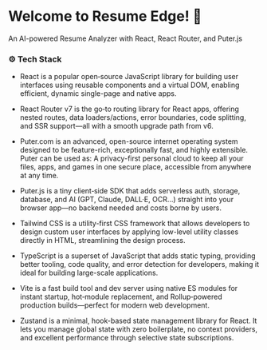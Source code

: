 # Welcome to Resume Edge! 👋

An AI-powered Resume Analyzer with React, React Router, and Puter.js

### ⚙️ Tech Stack

- React is a popular open‑source JavaScript library for building user interfaces using reusable components and a virtual DOM, enabling efficient, dynamic single-page and native apps.

- React Router v7 is the go‑to routing library for React apps, offering nested routes, data loaders/actions, error boundaries, code splitting, and SSR support—all with a smooth upgrade path from v6.

- Puter.com is an advanced, open-source internet operating system designed to be feature-rich, exceptionally fast, and highly extensible. Puter can be used as: A privacy-first personal cloud to keep all your files, apps, and games in one secure place, accessible from anywhere at any time.

- Puter.js is a tiny client‑side SDK that adds serverless auth, storage, database, and AI (GPT, Claude, DALL·E, OCR…) straight into your browser app—no backend needed and costs borne by users.

- Tailwind CSS is a utility-first CSS framework that allows developers to design custom user interfaces by applying low-level utility classes directly in HTML, streamlining the design process.

- TypeScript is a superset of JavaScript that adds static typing, providing better tooling, code quality, and error detection for developers, making it ideal for building large-scale applications.

- Vite is a fast build tool and dev server using native ES modules for instant startup, hot‑module replacement, and Rollup‑powered production builds—perfect for modern web development.

- Zustand is a minimal, hook-based state management library for React. It lets you manage global state with zero boilerplate, no context providers, and excellent performance through selective state subscriptions.

